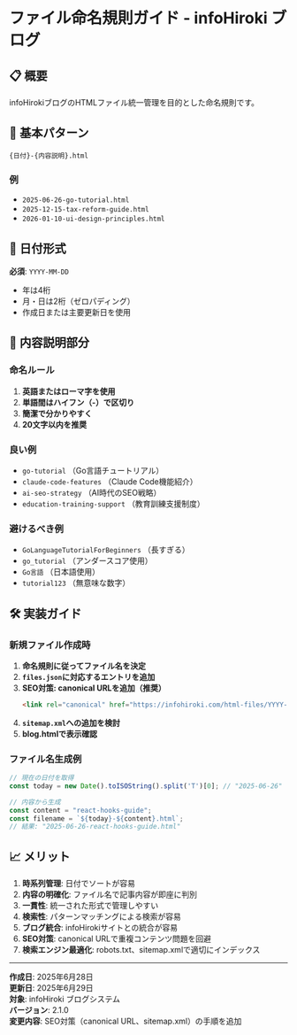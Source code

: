 # ファイル命名規則ガイド - infoHiroki ブログ

## 📋 概要

infoHirokiブログのHTMLファイル統一管理を目的とした命名規則です。

## 🎯 基本パターン

```
{日付}-{内容説明}.html
```

### 例
- `2025-06-26-go-tutorial.html`
- `2025-12-15-tax-reform-guide.html`
- `2026-01-10-ui-design-principles.html`

## 📅 日付形式

**必須**: `YYYY-MM-DD`

- 年は4桁
- 月・日は2桁（ゼロパディング）
- 作成日または主要更新日を使用


## 📝 内容説明部分

### 命名ルール
1. **英語またはローマ字を使用**
2. **単語間はハイフン（-）で区切り**
3. **簡潔で分かりやすく**
4. **20文字以内を推奨**

### 良い例
- `go-tutorial` （Go言語チュートリアル）
- `claude-code-features` （Claude Code機能紹介）
- `ai-seo-strategy` （AI時代のSEO戦略）
- `education-training-support` （教育訓練支援制度）

### 避けるべき例
- `GoLanguageTutorialForBeginners` （長すぎる）
- `go_tutorial` （アンダースコア使用）
- `Go言語` （日本語使用）
- `tutorial123` （無意味な数字）

## 🛠️ 実装ガイド

### 新規ファイル作成時

1. **命名規則に従ってファイル名を決定**
2. **`files.json`に対応するエントリを追加**
3. **SEO対策: canonical URLを追加（推奨）**
   ```html
   <link rel="canonical" href="https://infohiroki.com/html-files/YYYY-MM-DD-description.html">
   ```
4. **`sitemap.xml`への追加を検討**
5. **blog.htmlで表示確認**

### ファイル名生成例

```javascript
// 現在の日付を取得
const today = new Date().toISOString().split('T')[0]; // "2025-06-26"

// 内容から生成
const content = "react-hooks-guide";
const filename = `${today}-${content}.html`;
// 結果: "2025-06-26-react-hooks-guide.html"
```

## 📈 メリット

1. **時系列管理**: 日付でソートが容易
2. **内容の明確化**: ファイル名で記事内容が即座に判別
3. **一貫性**: 統一された形式で管理しやすい
4. **検索性**: パターンマッチングによる検索が容易
5. **ブログ統合**: infoHirokiサイトとの統合が容易
6. **SEO対策**: canonical URLで重複コンテンツ問題を回避
7. **検索エンジン最適化**: robots.txt、sitemap.xmlで適切にインデックス

---

**作成日**: 2025年6月28日  
**更新日**: 2025年6月29日  
**対象**: infoHiroki ブログシステム  
**バージョン**: 2.1.0  
**変更内容**: SEO対策（canonical URL、sitemap.xml）の手順を追加
